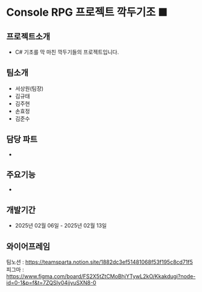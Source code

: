 # Console RPG 프로젝트 깍두기조 ■


## 프로젝트소개
- C# 기초를 막 마친 깍두기들의 프로젝트입니다.


## 팀소개
- 서상원(팀장)
- 김규태
- 김주현
- 손효정
- 김준수

## 담당 파트
-

## 주요기능
- 




## 개발기간
- 2025년 02월 06일 - 2025년 02월 13일


## 와이어프레임
팀노션 : https://teamsparta.notion.site/1882dc3ef51481068f53f195c8cd71f5
피그마 : https://www.figma.com/board/FS2X5tZtCMoBhjYTywL2kO/Kkakdugi?node-id=0-1&p=f&t=7ZQSIy04jjyuSXN8-0
